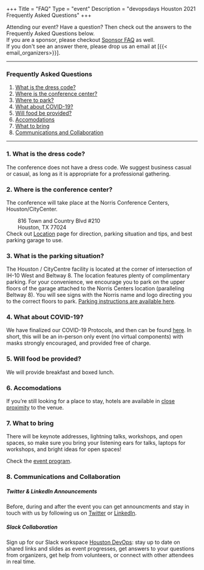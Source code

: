 +++
Title = "FAQ"
Type = "event"
Description = "devopsdays Houston 2021 Frequently Asked Questions"
+++

Attending our event? Have a question? Then check out the answers to the Frequently Asked Questions below. <br/>
If you are a sponsor, please checkout <a href="/events/2021-houston/sponsor/#FAQ">Sponsor FAQ</a> as well. <br/>
If you don't see an answer there, please drop us an email at [{{< email_organizers>}}]. <br/>

<hr/>

<style>
   h3 {
    font-weight: bold;
   }
</style>

<h3>Frequently Asked Questions</h3>
<ol>
<li><a href="#DressCode">What is the dress code?</a></li>
<li><a href="#Directions">Where is the conference center?</a></li>
<li><a href="#Parking">Where to park?</a></li>
<li><a href="#Parking">What about COVID-19?</a></li>
<li><a href="#Parking">Will food be provided?</a></li>
<li><a href="#Hotel">Accomodations</a></li>
<li><a href="#Bring">What to bring</a></li>
<li><a href="#Communications">Communications and Collaboration</a></li>
</ol>

<hr/>


<a name="DressCode"><h3>1. What is the dress code?</h3></a>
The conference does not have a dress code. We suggest business casual or casual, as long as it is appropriate for a professional gathering.

<a name="Directions"><h3>2. Where is the conference center?</h3></a>
The conference will take place at the Norris Conference Centers, Houston/CityCenter. <br/>
<div style="margin-left:30px">
816 Town and Country Blvd #210<br/>
Houston, TX 77024 
</div>
Check out <a href="/events/2021-houston/location">Location</a> page for direction, parking situation and tips, and best parking garage to use.

<a name="Parking"><h3>3. What is the parking situation?</h3></a>
The Houston / CityCentre facility is located at the corner of intersection of IH-10 West and Beltway 8. The location features plenty of complimentary parking.  For your convenience, we encourage you to park on the upper floors of the garage attached to the Norris Centers location (paralleling Beltway 8). You will see signs with the Norris name and logo directing you to the correct floors to park.  <a href="https://citycentrehouston.com/parking/">Parking instructions are available here</a>.

<a name="Covid"><h3>4. What about COVID-19?</h3></a>
We have finalized our COVID-19 Protocols, and then can be found <a href="/events/2021-houston/location">here</a>. In short, this will be an in-person only event (no virtual components) with masks strongly encouraged, and provided free of charge.

<a name="Food"><h3>5. Will food be provided?</h3></a>
We will provide breakfast and boxed lunch.

<a name="Hotel"><h3>6. Accomodations</h3></a>
If you’re still looking for a place to stay, hotels are available in <a href="https://www.google.com/maps/search/Hotels+Near+Norris+Conference+Centers,+Houston%2FCityCentre/@29.7792184,-95.5644338,14z/data=!4m7!2m6!5m4!5m3!1s2019-04-15!2i2!3i1!6e3">close proximity</a> to the venue.

<a name="Bring"><h3>7. What to bring</h3></a>
There will be keynote addresses, lightning talks, workshops, and open spaces, so make sure you bring your listening ears for talks, laptops for workshops, and bright ideas for open spaces! <br/>

Check the <a href="/events/2021-houston/program/">event program</a>. <br/>
 

<a name="Communications"><h3>8. Communications and Collaboration</h3></a>
<h5>Twitter & LinkedIn Announcements</h5>
Before, during and after the event you can get announcments and stay in touch with us by following us on <a href="https://twitter.com/DevOpsDaysHTown">Twitter</a> or <a href="https://www.linkedin.com/company/devopsdays-houston">LinkedIn</a>.
<h5>Slack Collaboration</h5>
Sign up for our Slack workspace <a href="https://join.slack.com/t/houstondevops/shared_invite/enQtNTk0NzgyMDI0MTc4LTk1MTVmYTA0NGYzNTg5YTIxNGMwNTljZjc1OWJiNWU2OWZiZGRjZTc3MjllODVlYzJjMDE4MzYyNWYxMjE2Mjg">Houston DevOps</a>: stay up to date on shared links and slides as event progresses, get answers to your questions from organizers, get help from volunteers, or connect with other attendees in real time.


